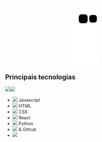 <p align="center">
  <img src="https://raw.githubusercontent.com/rafaballerini/rafaballerini/output/github-contribution-grid-snake.svg">
</p>

## Principais tecnologias
<img height="200" src="https://user-images.githubusercontent.com/108258194/238660742-91de84da-99f5-4842-b5eb-707599416dc5.png"><img height="200" src="https://user-images.githubusercontent.com/108258194/238660982-ebb14e6f-ad3b-4198-b468-4dfecd26d9b0.png">
<ul>
  <li> <img width="40" src="https://cdn.jsdelivr.net/gh/devicons/devicon/icons/javascript/javascript-original.svg" /> Javascript </li>
  <li> <img width="40" src="https://cdn.jsdelivr.net/gh/devicons/devicon/icons/html5/html5-original-wordmark.svg" /> HTML </li>
  <li> <img width="40" src="https://cdn.jsdelivr.net/gh/devicons/devicon/icons/css3/css3-original-wordmark.svg" /> CSS </li>
  <li> <img width="40" src="https://cdn.jsdelivr.net/gh/devicons/devicon/icons/react/react-original.svg" /> React </li>
  <li> <img width="40" src="https://cdn.jsdelivr.net/gh/devicons/devicon/icons/python/python-original-wordmark.svg" /> Python </li>
  <li> <img width="40" src="https://cdn.jsdelivr.net/gh/devicons/devicon/icons/git/git-original-wordmark.svg" /> & Github</li>
  <li> 
            <img width="40" src="https://cdn.jsdelivr.net/gh/devicons/devicon/icons/vscode/vscode-original.svg" />
          </li>
</ul>



